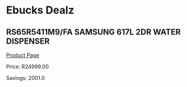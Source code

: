 
# Ebucks Dealz
## RS65R5411M9/FA SAMSUNG 617L 2DR WATER DISPENSER
[Product Page](https://www.ebucks.com/web/shop/productSelected.do?prodId=1094253601&catId=704986856)

Price: R24999.00

Savings: 2001.0


	